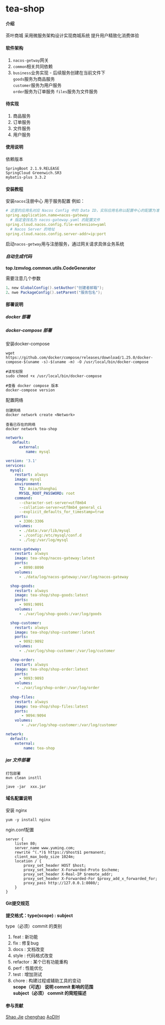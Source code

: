 # tea-shop

#### 介绍

茶叶商城 采用微服务架构设计实现商城系统 提升用户精致化消费体验

#### 软件架构

1. `nacos-getway`网关
2. `common`相关共同依赖
3. `business`业务实现 - 后续服务创建在当前文件下  
   `goods`服务为商品服务   
   `customer`服务为用户服务    
   `order`服务为订单服务
   `files`服务为文件服务

#### 待实现

1. 商品服务
2. 订单服务
3. 文件服务
4. 用户服务

#### 使用说明

依赖版本

```
SpringBoot 2.1.9.RELEASE
SpringCloud Greenwich.SR3
mybatis-plus 3.3.2
```

#### 安装教程

安装`nacos`注册中心 用于服务配置 例如：

```yaml
# 这里的应用名对应 Nacos Config 中的 Data ID，实际应用名称以配置中心的配置为准
spring.application.name=nacos-gateway
  # 指定查找名为 nacos-gateway.yaml 的配置文件
spring.cloud.nacos.config.file-extension=yaml
  # Nacos Server 的地址
spring.cloud.nacos.config.server-addr=ip:port 
```

启动`nacos-getway`用与注册服务，通过网关请求具体业务系统

#### _自动生成代码_ 

**top.lzmvlog.common.utils.CodeGenerator** 
   
需要注意几个参数 
```java
1、new GlobalConfig().setAuthor("创建者邮箱");
2、nwe PackageConfig().setParent("服务包名");
```

#### 部署说明

##### docker 部署

##### docker-compose 部署
安装docker-compose
```shell
wget https://github.com/docker/compose/releases/download/1.25.0/docker-compose-$(uname -s)-$(uname -m) -O /usr/local/bin/docker-compose

#读写权限
sudo chmod +x /usr/local/bin/docker-compose

#查看 docker compose 版本
docker-compose version
```
配置网络
```
创建网络
docker network create <Network>

查看已存在的网络
docker network tea-shop
```
```yaml
network:
   default:
      external:
         name: mysql
```
```yaml
version: '3.1'
services:
  mysql:
    restart: always
    image: mysql
    environment:
      TZ: Asia/Shanghai
      MYSQL_ROOT_PASSWORD: root
    command:
      --character-set-server=utf8mb4
      --collation-server=utf8mb4_general_ci
      --explicit_defaults_for_timestamp=true
    ports:
      - 3306:3306
    volumes:
      - ./data:/var/lib/mysql
      - ./config:/etc/mysql/conf.d
      - ./log:/var/log/mysql

  nacos-gateway:
    restart: always
    image: tea-shop/nacos-gateway:latest
    ports:
      - 8090:8090
    volumes:
      - ./data/log/nacos-gateway:/var/log/nacos-gateway

  shop-goods:
    restart: always
    image: tea-shop/shop-goods:latest
    ports:
      - 9091:9091
    volumes:
      - ./var/log/shop-goods:/var/log/goods

  shop-customer:
    restart: always
    image: tea-shop/shop-customer:latest
    ports:
      - 9092:9092
    volumes:
      - ./var/log/shop-customer:/var/log/customer

  shop-order:
    restart: always
    image: tea-shop/shop-order:latest
    ports:
      - 9093:9093
    volumes:
     - ./var/log/shop-order:/var/log/order
       
  shop-files:
    restart: always
    image: tea-shop/shop-files:latest
    ports:
       - 9094:9094
    volumes:
       - ./var/log/shop-customer:/var/log/customer     

network:
  default:
    external:
        name: tea-shop
```

##### jar 文件部署

```shell
打包部署
mvn clean instll 

jave -jar  xxx.jar
```

#### 域名配置说明

安装 nginx

```shell
yum -y install nginx
```

ngin.conf配置

```shell
server {
    listen 80;
    server_name www.yuming.com;
    rewrite ^(.*)$ https://$host$1 permanent;
    client_max_body_size 1024m;
    location / {
        proxy_set_header HOST $host;
        proxy_set_header X-Forwarded-Proto $scheme;
        proxy_set_header X-Real-IP $remote_addr;
        proxy_set_header X-Forwarded-For $proxy_add_x_forwarded_for;
        proxy_pass http://127.0.0.1:8080/;
    }
}
```

#### Git提交规范
   <b>提交格式：type(scope) : subject</b>

type（必须）commit 的类别
1. feat : 新功能
2. fix : 修复bug
3. docs : 文档改变
4. style : 代码格式改变
5. refactor : 某个已有功能重构
6. perf : 性能优化
7. test : 增加测试
8. chore : 构建过程或辅助工具的变动    
**scope（可选） 说明 commit 影响的范围**  
**subject（必须） commit 的简短描述**

#### 参与贡献
[Shao Jie](https://github.com/lzmvlog)
[chenghao](https://github.com/chenghao24)
[AoDIH](https://github.com/AoDIH)
